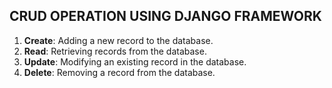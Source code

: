 <h2>CRUD OPERATION USING DJANGO FRAMEWORK</h2>
<ol>
<li><strong>Create</strong>: Adding a new record to the database.</li>
<li><strong>Read</strong>: Retrieving records from the database.</li>
<li><strong>Update</strong>: Modifying an existing record in the database.</li>
<li><strong>Delete</strong>: Removing a record from the database.</li>
</ol>
